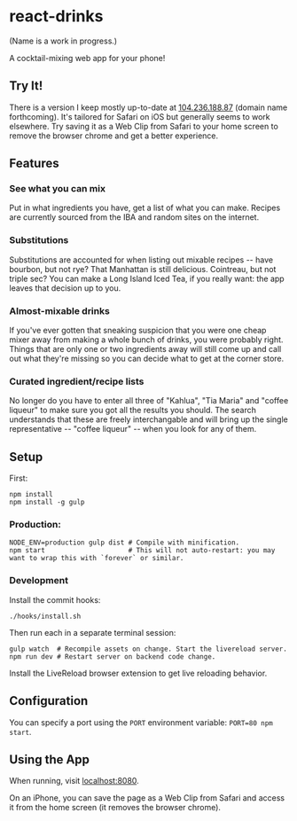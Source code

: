 # react-drinks

(Name is a work in progress.)

A cocktail-mixing web app for your phone!

## Try It!

There is a version I keep mostly up-to-date at [104.236.188.87](104.236.188.87) (domain name forthcoming). It's tailored for Safari on iOS but generally seems to work elsewhere. Try saving it as a Web Clip from Safari to your home screen to remove the browser chrome and get a better experience.

## Features

### See what you can mix

Put in what ingredients you have, get a list of what you can make. Recipes are currently sourced from the IBA and random sites on the internet.

### Substitutions

Substitutions are accounted for when listing out mixable recipes -- have bourbon, but not rye? That Manhattan is still delicious. Cointreau, but not triple sec? You can make a Long Island Iced Tea, if you really want: the app leaves that decision up to you.

### Almost-mixable drinks

If you've ever gotten that sneaking suspicion that you were one cheap mixer away from making a whole bunch of drinks, you were probably right. Things that are only one or two ingredients away will still come up and call out what they're missing so you can decide what to get at the corner store.

### Curated ingredient/recipe lists

No longer do you have to enter all three of "Kahlua", "Tia Maria" and "coffee liqueur" to make sure you got all the results you should. The search understands that these are freely interchangable and will bring up the single representative -- "coffee liqueur" -- when you look for any of them.

## Setup

First:

    npm install
    npm install -g gulp

### Production:

    NODE_ENV=production gulp dist # Compile with minification.
    npm start                     # This will not auto-restart: you may want to wrap this with `forever` or similar.

### Development

Install the commit hooks:

    ./hooks/install.sh

Then run each in a separate terminal session:

    gulp watch  # Recompile assets on change. Start the livereload server.
    npm run dev # Restart server on backend code change.

Install the LiveReload browser extension to get live reloading behavior.

## Configuration

You can specify a port using the `PORT` environment variable: `PORT=80 npm start`.

## Using the App

When running, visit [localhost:8080](http://localhost:8080/).

On an iPhone, you can save the page as a Web Clip from Safari and access it from the home screen (it removes the browser chrome).
